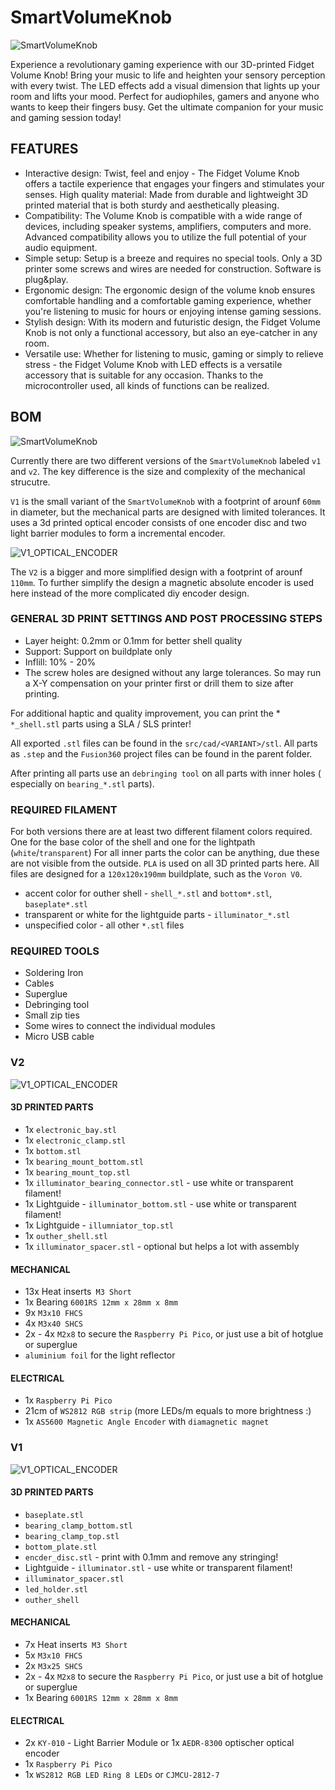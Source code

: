 # SmartVolumeKnob


![SmartVolumeKnob](documentation/images/v1/IMG_0535.JPG)

Experience a revolutionary gaming experience with our 3D-printed Fidget Volume Knob!
Bring your music to life and heighten your sensory perception with every twist.
The LED effects add a visual dimension that lights up your room and lifts your mood. Perfect for audiophiles, gamers and anyone who wants to keep their fingers busy.
Get the ultimate companion for your music and gaming session today!

## FEATURES

* Interactive design: Twist, feel and enjoy - The Fidget Volume Knob offers a tactile experience that engages your fingers and stimulates your senses.
High quality material: Made from durable and lightweight 3D printed material that is both sturdy and aesthetically pleasing.
* Compatibility: The Volume Knob is compatible with a wide range of devices, including speaker systems, amplifiers, computers and more. Advanced compatibility allows you to utilize the full potential of your audio equipment.
* Simple setup: Setup is a breeze and requires no special tools. Only a 3D printer some screws and wires are needed for construction. Software is plug&play.
* Ergonomic design: The ergonomic design of the volume knob ensures comfortable handling and a comfortable gaming experience, whether you're listening to music for hours or enjoying intense gaming sessions.
* Stylish design: With its modern and futuristic design, the Fidget Volume Knob is not only a functional accessory, but also an eye-catcher in any room.
* Versatile use: Whether for listening to music, gaming or simply to relieve stress - the Fidget Volume Knob with LED effects is a versatile accessory that is suitable for any occasion. Thanks to the microcontroller used, all kinds of functions can be realized.

## BOM 

![SmartVolumeKnob](documentation/images/v1_v2_comarison.png)

Currently there are two different versions of the `SmartVolumeKnob` labeled  `v1` and `v2`.
The key difference is the size and complexity of the mechanical strucutre.

`V1` is the small variant of the `SmartVolumeKnob` with a footprint of arounf `60mm` in diameter, but the mechanical parts are designed with limited tolerances.
It uses a 3d printed optical encoder consists of one encoder disc and two light barrier modules to form a incremental encoder.

![V1_OPTICAL_ENCODER](documentation/images/v1/render_6.PNG)


The `V2` is a bigger and more simplified design with a footprint of arounf `110mm`.
To further simplify the design a magnetic absolute encoder is used here instead of the more complicated diy encoder design.

### GENERAL 3D PRINT SETTINGS AND POST PROCESSING STEPS

* Layer height: 0.2mm or 0.1mm for better shell quality
* Support: Support on buildplate only
* Inflill: 10% - 20%
* The screw holes are designed without any large tolerances. So may run a X-Y compensation on your printer first or drill them to size after printing.

For additional haptic and quality improvement, you can print the * `*_shell.stl` parts using a SLA / SLS printer!

All exported `.stl` files can be found in the `src/cad/<VARIANT>/stl`. All parts as `.step` and the `Fusion360` project files can be found in the parent folder.

After printing all parts use an `debringing tool` on all parts with inner holes ( especially on `bearing_*.stl` parts).

### REQUIRED FILAMENT

For both versions there are at least two different filament colors required. One for the base color of the shell and one for the lightpath (`white`/`transparent`)
For all inner parts the color can be anything, due these are not visible from the outside.
`PLA` is used on all 3D printed parts here. All files are designed for a  `120x120x190mm` buildplate, such as the `Voron V0`.

* accent color for outher shell - `shell_*.stl` and `bottom*.stl`, `baseplate*.stl`
* transparent or white for the lightguide parts - `illuminator_*.stl`
* unspecified color - all other `*.stl` files

### REQUIRED TOOLS

* Soldering Iron
* Cables
* Superglue
* Debringing tool
* Small zip ties
* Some wires to connect the individual modules
* Micro USB cable
  
### V2

![V1_OPTICAL_ENCODER](documentation/images/v2/render_1.PNG)

#### 3D PRINTED PARTS

* 1x `electronic_bay.stl`
* 1x `electronic_clamp.stl`
* 1x `bottom.stl`
* 1x `bearing_mount_bottom.stl`
* 1x `bearing_mount_top.stl`
* 1x `illuminator_bearing_connector.stl`  - use white or transparent filament!
* 1x Lightguide - `illuminator_bottom.stl`  - use white or transparent filament!
* 1x Lightguide - `illumniator_top.stl`
* 1x `outher_shell.stl`
* 1x `illuminator_spacer.stl` - optional but helps a lot with assembly



#### MECHANICAL

* 13x Heat inserts` M3 Short`
* 1x Bearing `6001RS 12mm x 28mm x 8mm`
* 9x `M3x10 FHCS`
* 4x `M3x40 SHCS`
* 2x - 4x `M2x8` to secure the `Raspberry Pi Pico`, or just use a bit of hotglue or superglue
* `aluminium foil` for the light reflector

  
#### ELECTRICAL

* 1x `Raspberry Pi Pico`
* 21cm of `WS2812 RGB strip` (more LEDs/m equals to  more brightness :)
* 1x `AS5600 Magnetic Angle Encoder` with `diamagnetic magnet`
  
### V1

![V1_OPTICAL_ENCODER](documentation/images/v1/render_1.PNG)

#### 3D PRINTED PARTS

* `baseplate.stl`
* `bearing_clamp_bottom.stl`
* `bearing_clamp_top.stl`
* `bottom_plate.stl`
* `encder_disc.stl` - print with 0.1mm and remove any stringing!
* Lightguide - `illuminator.stl` - use white or transparent filament!
* `illuminator_spacer.stl`
* `led_holder.stl`
* `outher_shell`
    
#### MECHANICAL

* 7x Heat inserts` M3 Short`
* 5x `M3x10 FHCS`
* 2x `M3x25 SHCS`
* 2x - 4x `M2x8` to secure the `Raspberry Pi Pico`, or just use a bit of hotglue or superglue
* 1x Bearing `6001RS 12mm x 28mm x 8mm`

#### ELECTRICAL

* 2x `KY-010`  - Light Barrier Module or 1x `AEDR-8300` optischer optical encoder
* 1x `Raspberry Pi Pico`
* 1x `WS2812 RGB LED Ring 8 LEDs` or `CJMCU-2812-7`



